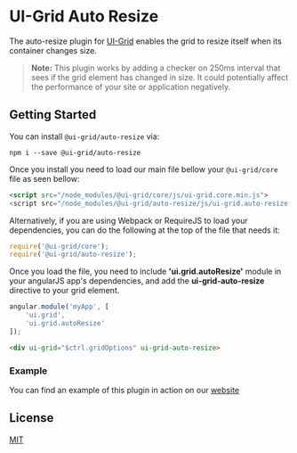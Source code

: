 # UI-Grid Auto Resize

The auto-resize plugin for [UI-Grid](https://www.npmjs.com/package/@ui-grid/core) enables the grid to resize itself when its container changes size.

> **Note:** This plugin works by adding a checker on 250ms interval that sees if the grid element has changed in size. It could potentially affect the performance of your site or application negatively.

## Getting Started

You can install `@ui-grid/auto-resize` via:

```shell
npm i --save @ui-grid/auto-resize
```

Once you install you need to load our main file bellow your `@ui-grid/core` file as seen bellow:

```html
<script src="/node_modules/@ui-grid/core/js/ui-grid.core.min.js">
<script src="/node_modules/@ui-grid/auto-resize/js/ui-grid.auto-resize.min.js">
```

Alternatively, if you are using Webpack or RequireJS to load your dependencies, you can do the following at the top of the file that needs it:

```javascript
require('@ui-grid/core');
require('@ui-grid/auto-resize');
```

Once you load the file, you need to include **'ui.grid.autoResize'** module in your angularJS app's dependencies, and add the **ui-grid-auto-resize** directive to your grid element.

```javascript
angular.module('myApp', [
    'ui.grid',
    'ui.grid.autoResize'
]);
```

```html
<div ui-grid="$ctrl.gridOptions" ui-grid-auto-resize>
```

### Example

You can find an example of this plugin in action on our [website](http://ui-grid.info/docs/#!/tutorial/Tutorial:%20213%20Auto-Resizing)

## License

[MIT](https://github.com/angular-ui/ui-grid/blob/master/LICENSE.md)
